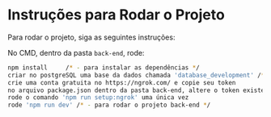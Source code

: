 
# Instruções para Rodar o Projeto

Para rodar o projeto, siga as seguintes instruções:

No CMD, dentro da pasta `back-end`, rode:

```sh
npm install     /* - para instalar as dependências */
criar no postgreSQL uma base da dados chamada 'database_development' /* - para rodar o projeto back-end */
crie uma conta gratuita no https://ngrok.com/ e copie seu token
no arquivo package.json dentro da pasta back-end, altere o token existente para o SEU token ---  "setup:ngrok": "ngrok config add-authtoken SEU-TOKEN-AQUI"
rode o comando 'npm run setup:ngrok' uma única vez
rode 'npm run dev' /* - para rodar o projeto back-end */
